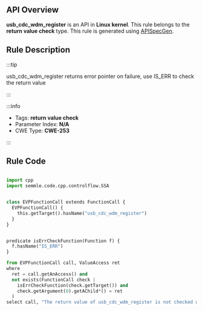 ---
---


## API Overview
**usb_cdc_wdm_register** is an API in **Linux kernel**. This rule belongs to the **return value check** type. This rule is generated using [APISpecGen](../../tools/APISpecGen).
## Rule Description

:::tip

usb_cdc_wdm_register returns error pointer on failure, use IS_ERR to check the return value

:::

:::info

- Tags: **return value check**
- Parameter Index: **N/A**
- CWE Type: **CWE-253**

:::

## Rule Code
```python

import cpp
import semmle.code.cpp.controlflow.SSA


class EVPFunctionCall extends FunctionCall {
  EVPFunctionCall() {
    this.getTarget().hasName("usb_cdc_wdm_register")
  }
}


predicate isErrCheckFunction(Function f) {
  f.hasName("IS_ERR") 
}

from EVPFunctionCall call, ValueAccess ret
where
  ret = call.getAnAccess() and
  not exists(FunctionCall check |
    isErrCheckFunction(check.getTarget()) and
    check.getArgument(0).getAChild*() = ret
  )
select call, "The return value of usb_cdc_wdm_register is not checked with IS_ERR."
    
```
